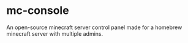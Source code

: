 # mc-console
An open-source minecraft server control panel made for a homebrew minecraft server with multiple admins.
